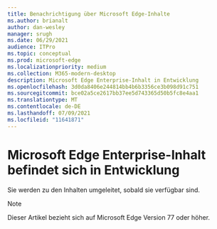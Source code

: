 ```yaml
---
title: Benachrichtigung über Microsoft Edge-Inhalte
ms.author: brianalt
author: dan-wesley
manager: srugh
ms.date: 06/29/2021
audience: ITPro
ms.topic: conceptual
ms.prod: microsoft-edge
ms.localizationpriority: medium
ms.collection: M365-modern-desktop
description: Microsoft Edge Enterprise-Inhalt in Entwicklung
ms.openlocfilehash: 3d0da8406e244814bb4b6b3356ce3b098d91c751
ms.sourcegitcommit: bce02a5ce2617bb37ee5d743365d50b5fc8e4aa1
ms.translationtype: MT
ms.contentlocale: de-DE
ms.lasthandoff: 07/09/2021
ms.locfileid: "11641871"
---
```

# <a name="microsoft-edge-enterprise-content-is-under-development"></a>Microsoft Edge Enterprise-Inhalt befindet sich in Entwicklung

Sie werden zu den Inhalten umgeleitet, sobald sie verfügbar sind.

> [!NOTE]
> Dieser Artikel bezieht sich auf Microsoft Edge Version 77 oder höher.
